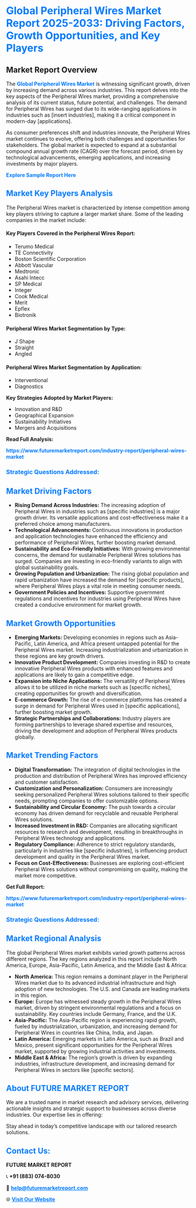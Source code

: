 <h1 style="color: #007BFF;">Global Peripheral Wires Market Report 2025-2033: Driving Factors, Growth Opportunities, and Key Players</h1>

<section id="overview">
<h2>Market Report Overview</h2>
<p>The <a href="https://www.futuremarketreport.com/industry-report/peripheral-wires-market" style="color: #007BFF; text-decoration: none;"><strong>Global Peripheral Wires Market</strong></a> is witnessing significant growth, driven by increasing demand across various industries. This report delves into the key aspects of the Peripheral Wires market, providing a comprehensive analysis of its current status, future potential, and challenges. The demand for Peripheral Wires has surged due to its wide-ranging applications in industries such as [insert industries], making it a critical component in modern-day [applications].</p>
<p>As consumer preferences shift and industries innovate, the Peripheral Wires market continues to evolve, offering both challenges and opportunities for stakeholders. The global market is expected to expand at a substantial compound annual growth rate (CAGR) over the forecast period, driven by technological advancements, emerging applications, and increasing investments by major players.</p>
</section>

<section id="overview">
<p><a href="https://www.futuremarketreport.com/request-sample/reportId=79805" style="color: #007BFF; text-decoration: none;"><strong>Explore Sample Report Here</strong></a></p>
</section>

<section id="key-players">
<h2 style="color: #007BFF;">Market Key Players Analysis</h2>
<p>The Peripheral Wires market is characterized by intense competition among key players striving to capture a larger market share. Some of the leading companies in the market include:</p>
<h4>Key Players Covered in the Peripheral Wires Report:</h4>
<ul><li>Terumo Medical</li><li>TE Connectivity</li><li>Boston Scientific Corporation</li><li>Abbott Vascular</li><li>Medtronic</li><li>Asahi Intecc</li><li>SP Medical</li><li>Integer</li><li>Cook Medical</li><li>Merit</li><li>Epflex</li><li>Biotronik</li></ul>
<h4>Peripheral Wires Market Segmentation by Type:</h4>
<ul><li>J Shape</li><li>Straight</li><li>Angled</li></ul>

<h4>Peripheral Wires Market Segmentation by Application:</h4>
<ul><li>Interventional</li><li>Diagnostics</li></ul>
<p><strong>Key Strategies Adopted by Market Players:</strong></p>
<ul>
<li>Innovation and R&D</li>
<li>Geographical Expansion</li>
<li>Sustainability Initiatives</li>
<li>Mergers and Acquisitions</li>
</ul>
</section>

<section>
<p><strong>Read Full Analysis: </strong></p><a href="https://www.futuremarketreport.com/industry-report/peripheral-wires-market" style="color: #007BFF; text-decoration: none;"><strong>https://www.futuremarketreport.com/industry-report/peripheral-wires-market</strong></a>
<h3 style="color: #007BFF;">Strategic Questions Addressed:</h3>
</section>

<section id="driving-factors">
<h2 style="color: #007BFF;">Market Driving Factors</h2>
<ul>
<li><strong>Rising Demand Across Industries:</strong> The increasing adoption of Peripheral Wires in industries such as [specific industries] is a major growth driver. Its versatile applications and cost-effectiveness make it a preferred choice among manufacturers.</li>
<li><strong>Technological Advancements:</strong> Continuous innovations in production and application technologies have enhanced the efficiency and performance of Peripheral Wires, further boosting market demand.</li>
<li><strong>Sustainability and Eco-Friendly Initiatives:</strong> With growing environmental concerns, the demand for sustainable Peripheral Wires solutions has surged. Companies are investing in eco-friendly variants to align with global sustainability goals.</li>
<li><strong>Growing Population and Urbanization:</strong> The rising global population and rapid urbanization have increased the demand for [specific products], where Peripheral Wires plays a vital role in meeting consumer needs.</li>
<li><strong>Government Policies and Incentives:</strong> Supportive government regulations and incentives for industries using Peripheral Wires have created a conducive environment for market growth.</li>
</ul>
</section>

<section id="growth-opportunities">
<h2 style="color: #007BFF;">Market Growth Opportunities</h2>
<ul>
<li><strong>Emerging Markets:</strong> Developing economies in regions such as Asia-Pacific, Latin America, and Africa present untapped potential for the Peripheral Wires market. Increasing industrialization and urbanization in these regions are key growth drivers.</li>
<li><strong>Innovative Product Development:</strong> Companies investing in R&D to create innovative Peripheral Wires products with enhanced features and applications are likely to gain a competitive edge.</li>
<li><strong>Expansion into Niche Applications:</strong> The versatility of Peripheral Wires allows it to be utilized in niche markets such as [specific niches], creating opportunities for growth and diversification.</li>
<li><strong>E-commerce Growth:</strong> The rise of e-commerce platforms has created a surge in demand for Peripheral Wires used in [specific applications], further boosting market growth.</li>
<li><strong>Strategic Partnerships and Collaborations:</strong> Industry players are forming partnerships to leverage shared expertise and resources, driving the development and adoption of Peripheral Wires products globally.</li>
</ul>
</section>

<section id="trending-factors">
<h2 style="color: #007BFF;">Market Trending Factors</h2>
<ul>
<li><strong>Digital Transformation:</strong> The integration of digital technologies in the production and distribution of Peripheral Wires has improved efficiency and customer satisfaction.</li>
<li><strong>Customization and Personalization:</strong> Consumers are increasingly seeking personalized Peripheral Wires solutions tailored to their specific needs, prompting companies to offer customizable options.</li>
<li><strong>Sustainability and Circular Economy:</strong> The push towards a circular economy has driven demand for recyclable and reusable Peripheral Wires solutions.</li>
<li><strong>Increased Investment in R&D:</strong> Companies are allocating significant resources to research and development, resulting in breakthroughs in Peripheral Wires technology and applications.</li>
<li><strong>Regulatory Compliance:</strong> Adherence to strict regulatory standards, particularly in industries like [specific industries], is influencing product development and quality in the Peripheral Wires market.</li>
<li><strong>Focus on Cost-Effectiveness:</strong> Businesses are exploring cost-efficient Peripheral Wires solutions without compromising on quality, making the market more competitive.</li>
</ul>
</section>

<section>
<p><strong>Get Full Report: </strong></p><a href="https://www.futuremarketreport.com/industry-report/peripheral-wires-market" style="color: #007BFF; text-decoration: none;"><strong>https://www.futuremarketreport.com/industry-report/peripheral-wires-market</strong></a>
<h3 style="color: #007BFF;">Strategic Questions Addressed:</h3>
</section>


<section id="regional-analysis">
<h2 style="color: #007BFF;">Market Regional Analysis</h2>
<p>The global Peripheral Wires market exhibits varied growth patterns across different regions. The key regions analyzed in this report include North America, Europe, Asia-Pacific, Latin America, and the Middle East & Africa:</p>
<ul>
<li><strong>North America:</strong> This region remains a dominant player in the Peripheral Wires market due to its advanced industrial infrastructure and high adoption of new technologies. The U.S. and Canada are leading markets in this region.</li>
<li><strong>Europe:</strong> Europe has witnessed steady growth in the Peripheral Wires market, driven by stringent environmental regulations and a focus on sustainability. Key countries include Germany, France, and the U.K.</li>
<li><strong>Asia-Pacific:</strong> The Asia-Pacific region is experiencing rapid growth, fueled by industrialization, urbanization, and increasing demand for Peripheral Wires in countries like China, India, and Japan.</li>
<li><strong>Latin America:</strong> Emerging markets in Latin America, such as Brazil and Mexico, present significant opportunities for the Peripheral Wires market, supported by growing industrial activities and investments.</li>
<li><strong>Middle East & Africa:</strong> The region’s growth is driven by expanding industries, infrastructure development, and increasing demand for Peripheral Wires in sectors like [specific sectors].</li>
</ul>
</section>

<footer>
<h2 style="color: #007BFF;">About FUTURE MARKET REPORT</h2>
<p>We are a trusted name in market research and advisory services, delivering actionable insights and strategic support to businesses across diverse industries. Our expertise lies in offering:</p>

<p>Stay ahead in today’s competitive landscape with our tailored research solutions.</p>

<h2 style="color: #007BFF;">Contact Us:</h2>
<p><strong>FUTURE MARKET REPORT</strong></p>
<p>📞 <strong>+91 (883) 074-8030</strong></p>
<p>📧 <strong><a href="mailto:help@futuremarketreport.com" style="color: #007BFF;">help@futuremarketreport.com</a></strong></p>
<p>🌐 <strong><a href="https://www.futuremarketreport.com/" style="color: #007BFF;">Visit Our Website</a></strong></p>
</footer>